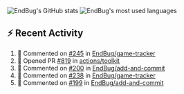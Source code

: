 ![EndBug's GitHub stats](https://github-readme-stats.vercel.app/api?username=endbug&show_icons=true&theme=dark)
![EndBug's most used languages](https://github-readme-stats.vercel.app/api/top-langs/?username=endbug&layout=compact&theme=dark)

## ⚡ Recent Activity

<!--START_SECTION:activity-->
1. 💬 Commented on [#245](https://github.com//EndBug/game-tracker/issues/245) in [EndBug/game-tracker](https://github.com//EndBug/game-tracker)
2. 💪 Opened PR [#819](https://github.com//actions/toolkit/pull/819) in [actions/toolkit](https://github.com//actions/toolkit)
3. 💬 Commented on [#200](https://github.com//EndBug/add-and-commit/issues/200) in [EndBug/add-and-commit](https://github.com//EndBug/add-and-commit)
4. 💬 Commented on [#238](https://github.com//EndBug/game-tracker/issues/238) in [EndBug/game-tracker](https://github.com//EndBug/game-tracker)
5. 💬 Commented on [#199](https://github.com//EndBug/add-and-commit/issues/199) in [EndBug/add-and-commit](https://github.com//EndBug/add-and-commit)
<!--END_SECTION:activity-->
